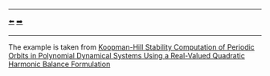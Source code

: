 ***
[⬅️](../024/README.md "Previous example")
[➡️](../026/README.md "Next example")
***

The example is taken from [Koopman-Hill Stability Computation of Periodic Orbits in Polynomial Dynamical Systems Using a Real-Valued Quadratic Harmonic Balance Formulation](http://dx.doi.org/10.2139/ssrn.4811433)
